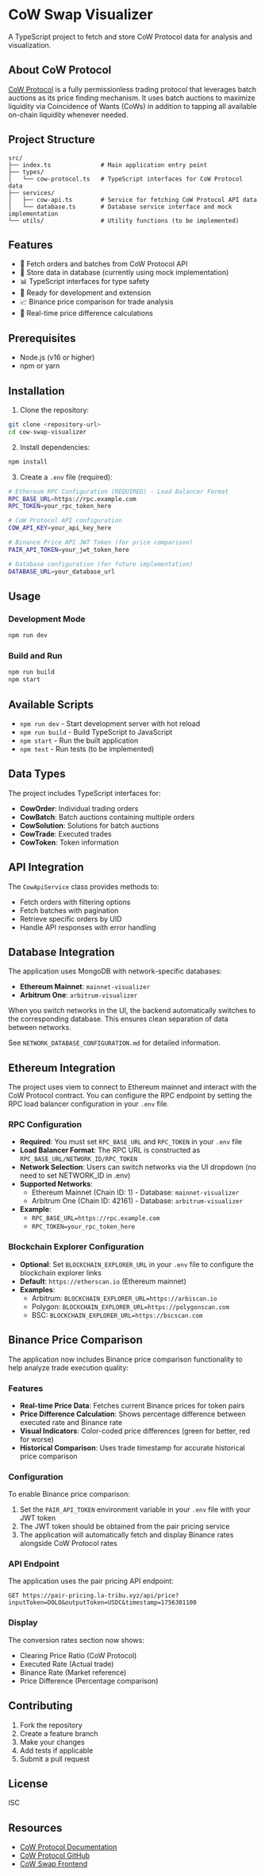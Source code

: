 # CoW Swap Visualizer

A TypeScript project to fetch and store CoW Protocol data for analysis and visualization.

## About CoW Protocol

[CoW Protocol](https://docs.cow.fi/) is a fully permissionless trading protocol that leverages batch auctions as its price finding mechanism. It uses batch auctions to maximize liquidity via Coincidence of Wants (CoWs) in addition to tapping all available on-chain liquidity whenever needed.

## Project Structure

```
src/
├── index.ts              # Main application entry point
├── types/
│   └── cow-protocol.ts   # TypeScript interfaces for CoW Protocol data
├── services/
│   ├── cow-api.ts        # Service for fetching CoW Protocol API data
│   └── database.ts       # Database service interface and mock implementation
└── utils/                # Utility functions (to be implemented)
```

## Features

- 🔄 Fetch orders and batches from CoW Protocol API
- 💾 Store data in database (currently using mock implementation)
- 📊 TypeScript interfaces for type safety
- 🚀 Ready for development and extension
- 📈 Binance price comparison for trade analysis
- 🎯 Real-time price difference calculations

## Prerequisites

- Node.js (v16 or higher)
- npm or yarn

## Installation

1. Clone the repository:
```bash
git clone <repository-url>
cd cow-swap-visualizer
```

2. Install dependencies:
```bash
npm install
```

3. Create a `.env` file (required):
```bash
# Ethereum RPC Configuration (REQUIRED) - Load Balancer Format
RPC_BASE_URL=https://rpc.example.com
RPC_TOKEN=your_rpc_token_here

# CoW Protocol API configuration
COW_API_KEY=your_api_key_here

# Binance Price API JWT Token (for price comparison)
PAIR_API_TOKEN=your_jwt_token_here

# Database configuration (for future implementation)
DATABASE_URL=your_database_url
```

## Usage

### Development Mode
```bash
npm run dev
```

### Build and Run
```bash
npm run build
npm start
```

## Available Scripts

- `npm run dev` - Start development server with hot reload
- `npm run build` - Build TypeScript to JavaScript
- `npm start` - Run the built application
- `npm test` - Run tests (to be implemented)

## Data Types

The project includes TypeScript interfaces for:

- **CowOrder**: Individual trading orders
- **CowBatch**: Batch auctions containing multiple orders
- **CowSolution**: Solutions for batch auctions
- **CowTrade**: Executed trades
- **CowToken**: Token information

## API Integration

The `CowApiService` class provides methods to:

- Fetch orders with filtering options
- Fetch batches with pagination
- Retrieve specific orders by UID
- Handle API responses with error handling

## Database Integration

The application uses MongoDB with network-specific databases:
- **Ethereum Mainnet**: `mainnet-visualizer`
- **Arbitrum One**: `arbitrum-visualizer`

When you switch networks in the UI, the backend automatically switches to the corresponding database. This ensures clean separation of data between networks.

See `NETWORK_DATABASE_CONFIGURATION.md` for detailed information.

## Ethereum Integration

The project uses viem to connect to Ethereum mainnet and interact with the CoW Protocol contract. You can configure the RPC endpoint by setting the RPC load balancer configuration in your `.env` file.

### RPC Configuration

- **Required**: You must set `RPC_BASE_URL` and `RPC_TOKEN` in your `.env` file
- **Load Balancer Format**: The RPC URL is constructed as `RPC_BASE_URL/NETWORK_ID/RPC_TOKEN`
- **Network Selection**: Users can switch networks via the UI dropdown (no need to set NETWORK_ID in .env)
- **Supported Networks**:
  - Ethereum Mainnet (Chain ID: 1) - Database: `mainnet-visualizer`
  - Arbitrum One (Chain ID: 42161) - Database: `arbitrum-visualizer`
- **Example**:
  - `RPC_BASE_URL=https://rpc.example.com`
  - `RPC_TOKEN=your_rpc_token_here`

### Blockchain Explorer Configuration

- **Optional**: Set `BLOCKCHAIN_EXPLORER_URL` in your `.env` file to configure the blockchain explorer links
- **Default**: `https://etherscan.io` (Ethereum mainnet)
- **Examples**:
  - Arbitrum: `BLOCKCHAIN_EXPLORER_URL=https://arbiscan.io`
  - Polygon: `BLOCKCHAIN_EXPLORER_URL=https://polygonscan.com`
  - BSC: `BLOCKCHAIN_EXPLORER_URL=https://bscscan.com`

## Binance Price Comparison

The application now includes Binance price comparison functionality to help analyze trade execution quality:

### Features

- **Real-time Price Data**: Fetches current Binance prices for token pairs
- **Price Difference Calculation**: Shows percentage difference between executed rate and Binance rate
- **Visual Indicators**: Color-coded price differences (green for better, red for worse)
- **Historical Comparison**: Uses trade timestamp for accurate historical price comparison

### Configuration

To enable Binance price comparison:

1. Set the `PAIR_API_TOKEN` environment variable in your `.env` file with your JWT token
2. The JWT token should be obtained from the pair pricing service
3. The application will automatically fetch and display Binance rates alongside CoW Protocol rates

### API Endpoint

The application uses the pair pricing API endpoint:
```
GET https://pair-pricing.la-tribu.xyz/api/price?inputToken=DOLO&outputToken=USDC&timestamp=1756301100
```

### Display

The conversion rates section now shows:
- Clearing Price Ratio (CoW Protocol)
- Executed Rate (Actual trade)
- Binance Rate (Market reference)
- Price Difference (Percentage comparison)

## Contributing

1. Fork the repository
2. Create a feature branch
3. Make your changes
4. Add tests if applicable
5. Submit a pull request

## License

ISC

## Resources

- [CoW Protocol Documentation](https://docs.cow.fi/)
- [CoW Protocol GitHub](https://github.com/cowprotocol)
- [CoW Swap Frontend](https://swap.cow.fi/)
